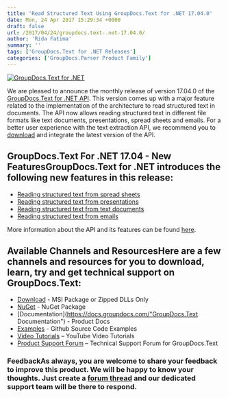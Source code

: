 ```yaml
---
title: 'Read Structured Text Using GroupDocs.Text for .NET 17.04.0'
date: Mon, 24 Apr 2017 15:29:34 +0000
draft: false
url: /2017/04/24/groupdocs.text-.net-17.04.0/
author: 'Rida Fatima'
summary: ''
tags: ['GroupDocs.Text for .NET Releases']
categories: ['GroupDocs.Parser Product Family']
---
```


[![GroupDocs.Text for .NET](http://blog.groupdocs.com/wp-content/uploads/sites/4/2017/04/groupdocs.text-for-dotnet.png)](https://products.groupdocs.com/)

We are pleased to announce the monthly release of version 17.04.0 of the [GroupDocs.Text for .NET API](https://products.groupdocs.com/"GroupDocs.Text"). This version comes up with a major feature related to the implementation of the architecture to read structured text in documents. The API now allows reading structured text in different file formats like text documents, presentations, spread sheets and emails. For a better user experience with the text extraction API, we recommend you to [download](https://downloads.groupdocs.com/text/net/new-releases/groupdocs.text-for-.net-17.04.0/ "GroupDocs.Search Download") and integrate the latest version of the API.

## GroupDocs.Text For .NET 17.04 - New FeaturesGroupDocs.Text for .NET introduces the following new features in this release:

*   [Reading structured text from spread sheets](https://docs.groupdocs.com/)
*   [Reading structured text from presentations](https://docs.groupdocs.com/)
*   [Reading structured text from text documents](https://docs.groupdocs.com/)
*   [Reading structured text from emails](https://docs.groupdocs.com/)

More information about the API and its features can be found [here](https://docs.groupdocs.com/).

## Available Channels and ResourcesHere are a few channels and resources for you to download, learn, try and get technical support on GroupDocs.Text:

*   [Download](http://downloads.groupdocs.com/text/net "GroupDocs.Text dll and msi") - MSI Package or Zipped DLLs Only
*   [NuGet](https://www.nuget.org/packages/groupdocs-text-dotnet/17.4.0 "GroupDocs.Text Nuget Package") - NuGet Package
*   [Documentation](https://docs.groupdocs.com/"GroupDocs.Text Documentation") - Product Docs
*   [Examples](https://github.com/groupdocs-text/GroupDocs.Text-for-.NET "GroupDocs.Text Github repository") - Github Source Code Examples
*   [Video Tutorials](https://www.youtube.com/channel/UCmZHZh89ur7Qu7Ng-Sjg1HQ "GroupDocs.Signature for .NET tutorials") – YouTube Video Tutorials
*   [Product Support Forum](http://groupdocs.com/Community/forums/groupdocs.text-product-family/54/showforum.aspx "GroupDocs.Signature for .NET Support forum") – Technical Support Forum for GroupDocs.Text

### FeedbackAs always, you are welcome to share your feedback to improve this product. We will be happy to know your thoughts. Just create a [forum thread](http://groupdocs.com/Community/forums/default.aspx "Forums link") and our dedicated support team will be there to respond.




